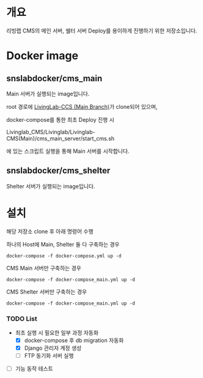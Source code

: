 # 개요

리빙랩 CMS의 메인 서버, 쉘터 서버 Deploy를 용이하게 진행하기 위한 저장소입니다.

# Docker image

## snslabdocker/cms_main
Main 서버가 실행되는 image입니다.

root 경로에 [LivingLab-CCS (Main Branch)](https://github.com/DCUSnSLab/LivingLab-CCS/tree/Main)가 clone되어 있으며,

docker-compose를 통한 최초 Deploy 진행 시

Livinglab_CMS/Livinglab/Livinglab-CMS(Main)/cms_main_server/start_cms.sh

에 있는 스크립트 실행을 통해 Main 서버를 시작합니다.

## snslabdocker/cms_shelter
Shelter 서버가 실행되는 image입니다.



# 설치

해당 저장소 clone 후 아래 명령어 수행

하나의 Host에 Main, Shelter 둘 다 구축하는 경우

```docker-compose -f docker-compose.yml up -d```

CMS Main 서버만 구축하는 경우

```docker-compose -f docker-compose_main.yml up -d```

CMS Shelter 서버만 구축하는 경우

```docker-compose -f docker-compose_main.yml up -d```

### TODO List
- 최초 실행 시 필요한 일부 과정 자동화
  - [X] docker-compose 후 db migration 자동화
  - [X] Django 관리자 계정 생성
  - [ ] FTP 동기화 서버 실행
- [ ] 기능 동작 테스트
